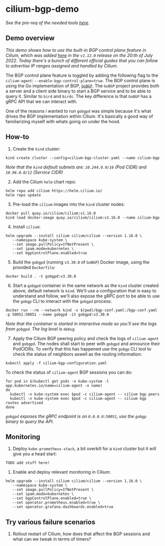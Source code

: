 # cilium-bgp-demo

_See the pre-req of the needed tools [here](https://docs.cilium.io/en/stable/installation/kind/#install-dependencies)._

## Demo overview

_This demo shows how to use the built-in BGP control plane feature in Cilium, which was added [here](https://github.com/cilium/cilium/pull/18860) in the `v1.12.0` release on the 20:th of July 2022. Today there's a bunch of different official guides that you can follow to advertise IP ranges assigned and handled by Cilium._

The BGP control plane feature is toggled by adding the following flag to the `cilium-agent`: `--enable-bgp-control-plane=true`. The BGP control plane is using the Go implementation of BGP, [`GoBGP`](https://github.com/osrg/gobgp). The `GoBGP` project provides both a server and a client side binary to start a BGP service and to be able to query it. Similar to `bird` and `birdc`. The key difference is that `GoBGP` has a gRPC API that we can interact with.

One of the reasons i wanted to run `gobgpd` was simple because it's what drives the BGP implementation within Cilium. It's basically a good way of familiarizing myself with whats going on under the hood.

## How-to

1. Create the `kind` cluster:

```
kind create cluster --config=cilium-bgp-cluster.yaml --name cilium-bgp
```

_Note that the `kind` default subnets are: `10.244.0.0/16` (Pod CIDR) and `10.96.0.0/12` (Service CIDR)_

2. Add the Cilium `helm` chart repo:

```
helm repo add cilium https://helm.cilium.io/
helm repo update
```

3. Pre-load the `cilium` images into the `kind` cluster nodes:

```
docker pull quay.io/cilium/cilium:v1.16.0
kind load docker-image quay.io/cilium/cilium:v1.16.0 --name cilium-bgp
```

4. Install `cilium`:

```
helm upgrade --install cilium cilium/cilium --version 1.16.0 \
   --namespace kube-system \
   --set image.pullPolicy=IfNotPresent \
   --set ipam.mode=kubernetes \
   --set bgpControlPlane.enabled=true
```

5. Build the `gobgpd` (running `v3.30.0` of `GoBGP`) Docker image, using the provided `Dockerfile`:

```
docker build . -t gobgpd:v3.30.0
```

6. Start a `gobgpd` container in the same network as the `kind` cluster created above, default network is `kind`. We'll use a configuration that is easy to understand and follow, we'll also expose the gRPC port to be able to use the `gobgp` CLI to interact with the `gobgpd` process:

```
docker run --rm --network kind -v $(pwd)/bgp-conf.yaml:/bgp-conf.yaml -p 50051:50051 --name gobgpd -it gobgpd:v3.30.0
```

_Note that the container is started in interactive mode so you'll see the logs from `gobgpd`. The log level is `debug`._

7. Apply the Cilium BGP peering policy and check the logs of `cilium-agent` and `gobgpd`. The nodes shall start to peer with `gobgpd` and announce their PodCIDRs. To verify that this has happened use the `gobgp` CLI tool to check the status of neighbors aswell as the routing information:

```
kubectl apply -f cilium-bgp-configuration.yaml
```

To check the status of `cilium-agent` BGP sessions you can do:

```
for pod in $(kubectl get pods -n kube-system -l app.kubernetes.io/name=cilium-agent -o name)
do
  kubectl -n kube-system exec $pod -c cilium-agent -- cilium bgp peers
  kubectl -n kube-system exec $pod -c cilium-agent -- cilium bgp routes advertised
done
```

_`gobgpd` exposes the gRPC endpoint is on `0.0.0.0:50051`, use the `gobgp` binary to query the API._

## Monitoring

1. Deploy `kube-prometheus-stack`, a bit overkill for a `kind` cluster but it will give you a head start:

```
TODO add stuff here!
```

1. Enable and deploy relevant monitoring in Cilium:

```
helm upgrade --install cilium cilium/cilium --version 1.16.0 \
   --namespace kube-system \
   --set image.pullPolicy=IfNotPresent \
   --set ipam.mode=kubernetes \
   --set bgpControlPlane.enabled=true \
   --set operator.prometheus.enabled=true \
   --set operator.grafana.dashboards.enabled=true
```

## Try various failure scenarios

1. Rollout restart of Cilium, how does that affect the BGP sessions and what can we tweak in terms of timers?

